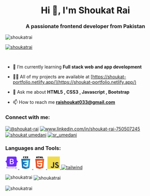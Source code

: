 <h1 align="center">Hi 👋, I'm Shoukat Rai</h1>
<h3 align="center">A passionate frontend developer from Pakistan</h3>

<p align="left"> <img src="https://komarev.com/ghpvc/?username=shoukatrai&label=Profile%20views&color=0e75b6&style=flat" alt="shoukatrai" /> </p>

<p align="left"> <a href="https://github.com/ryo-ma/github-profile-trophy"><img src="https://github-profile-trophy.vercel.app/?username=shoukatrai" alt="shoukatrai" /></a> </p>

<p align="left"> <a href="https://twitter.com/" target="blank"><img src="https://img.shields.io/twitter/follow/?logo=twitter&style=for-the-badge" alt="" /></a> </p>

- 🌱 I’m currently learning **Full stack web and app development**

- 👨‍💻 All of my projects are available at [https://shoukat-portfolio.netlify.app/](https://shoukat-portfolio.netlify.app/)

- 💬 Ask me about **HTML5 , CSS3 , Javascript , Bootstrap**

- 📫 How to reach me **raishoukat033@gmail.com**

<h3 align="left">Connect with me:</h3>
<p align="left">
<a href="https://codepen.io/@shoukat-rai" target="blank"><img align="center" src="https://raw.githubusercontent.com/rahuldkjain/github-profile-readme-generator/master/src/images/icons/Social/codepen.svg" alt="@shoukat-rai" height="30" width="40" /></a>
<a href="https://linkedin.com/in/www.linkedin.com/in/shoukat-rai-750507245" target="blank"><img align="center" src="https://raw.githubusercontent.com/rahuldkjain/github-profile-readme-generator/master/src/images/icons/Social/linked-in-alt.svg" alt="www.linkedin.com/in/shoukat-rai-750507245" height="30" width="40" /></a>
<a href="https://fb.com/shoukat umedani" target="blank"><img align="center" src="https://raw.githubusercontent.com/rahuldkjain/github-profile-readme-generator/master/src/images/icons/Social/facebook.svg" alt="shoukat umedani" height="30" width="40" /></a>
<a href="https://instagram.com/sr_umedani" target="blank"><img align="center" src="https://raw.githubusercontent.com/rahuldkjain/github-profile-readme-generator/master/src/images/icons/Social/instagram.svg" alt="sr_umedani" height="30" width="40" /></a>
</p>

<h3 align="left">Languages and Tools:</h3>
<p align="left"> <a href="https://getbootstrap.com" target="_blank" rel="noreferrer"> <img src="https://raw.githubusercontent.com/devicons/devicon/master/icons/bootstrap/bootstrap-plain-wordmark.svg" alt="bootstrap" width="40" height="40"/> </a> <a href="https://www.w3schools.com/css/" target="_blank" rel="noreferrer"> <img src="https://raw.githubusercontent.com/devicons/devicon/master/icons/css3/css3-original-wordmark.svg" alt="css3" width="40" height="40"/> </a> <a href="https://www.w3.org/html/" target="_blank" rel="noreferrer"> <img src="https://raw.githubusercontent.com/devicons/devicon/master/icons/html5/html5-original-wordmark.svg" alt="html5" width="40" height="40"/> </a> <a href="https://developer.mozilla.org/en-US/docs/Web/JavaScript" target="_blank" rel="noreferrer"> <img src="https://raw.githubusercontent.com/devicons/devicon/master/icons/javascript/javascript-original.svg" alt="javascript" width="40" height="40"/> </a> <a href="https://tailwindcss.com/" target="_blank" rel="noreferrer"> <img src="https://www.vectorlogo.zone/logos/tailwindcss/tailwindcss-icon.svg" alt="tailwind" width="40" height="40"/> </a> </p>

<p><img align="left" src="https://github-readme-stats.vercel.app/api/top-langs?username=shoukatrai&show_icons=true&locale=en&layout=compact" alt="shoukatrai" /></p>

<p>&nbsp;<img align="center" src="https://github-readme-stats.vercel.app/api?username=shoukatrai&show_icons=true&locale=en" alt="shoukatrai" /></p>

<p><img align="center" src="https://github-readme-streak-stats.herokuapp.com/?user=shoukatrai&" alt="shoukatrai" /></p>

